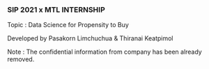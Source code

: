 ### SIP 2021 x MTL INTERNSHIP

Topic : Data Science for Propensity to Buy

Developed by Pasakorn Limchuchua & Thiranai Keatpimol

Note : The confidential information from company has been already removed.
